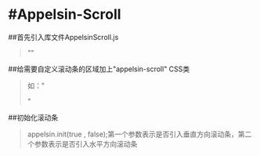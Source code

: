 #Appelsin-Scroll
===============

##首先引入库文件AppelsinScroll.js
>"<script src="AppelsinScroll.js"></script>"

##给需要自定义滚动条的区域加上"appelsin-scroll" CSS类
>如："<div class="content appelsin-scroll"></div>"

##初始化滚动条
>appelsin.init(true , false);第一个参数表示是否引入垂直方向滚动条，第二个参数表示是否引入水平方向滚动条


